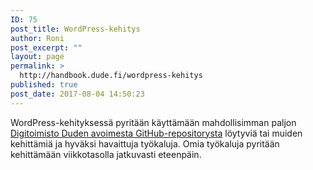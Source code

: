 ```yaml
---
ID: 75
post_title: WordPress-kehitys
author: Roni
post_excerpt: ""
layout: page
permalink: >
  http://handbook.dude.fi/wordpress-kehitys
published: true
post_date: 2017-08-04 14:50:23
---
```

WordPress-kehityksessä pyritään käyttämään mahdollisimman paljon <a class="github" href="https://github.com/digitoimistodude">Digitoimisto Duden avoimesta GitHub-repositorysta</a> löytyviä tai muiden kehittämiä ja hyväksi havaittuja työkaluja. Omia työkaluja pyritään kehittämään viikkotasolla jatkuvasti eteenpäin.